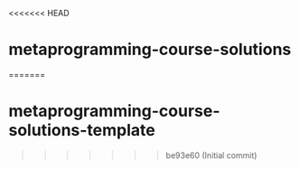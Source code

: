 <<<<<<< HEAD
# metaprogramming-course-solutions
=======
# metaprogramming-course-solutions-template
>>>>>>> be93e60 (Initial commit)
